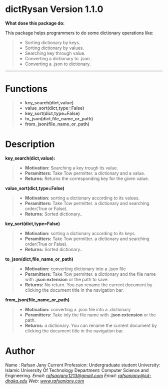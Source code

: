 ﻿dictRysan Version 1.1.0
===================
**What dose this package do:**

This package helps programmers to do some dictionary operations like:

> - Sorting dictionary by keys.
> - Sorting dictionary by values.
> - Searching key through value.
> - Converting a dictionary to .json .
> - Converting a .json to dictionary.

----------


Functions
========



> - **key_search(dict,value)**
> - **value_sort(dict,type=False)**
> - **key_sort(dict,type=False)**
> -  **to_json(dict,file_name_or_path)**
> -  **from_json(file_name_or_path)**



Description
============



**key_search(dict,value):**
>- **Motivation:** Searching a key trough its value.
>- **Peramitters:** Take Tow permitter. a dictionary and a value.
>- **Returns:** Returns the corresponding key for the given value.

**value_sort(dict,type=False)**
>- **Motivation:** sorting a dictionary according to its values.
>- **Peramitters:** Take Tow permitter. a dictionary and searching order(True or False).
>- **Returns:** Sorted dictionary..

**key_sort(dict,type=False)**
>- **Motivation:** sorting a dictionary according to its keys.
>- **Peramitters:** Take Tow permitter. a dictionary and searching order(True or False).
>- **Returns:** Sorted dictionary..


**to_json(dict,file_name_or_path)**
>- **Motivation:** converting dictionary into a .json file
>- **Peramitters:** Take Tow permitter. a dictionary and the file name with **.json extension** or the path to save.
>- **Returns:**  No return.
You can rename the current document by clicking the document title in the navigation bar.

**from_json(file_name_or_path)**
>- **Motivation:** converting a .json file into a .dictionary
>- **Peramitters:** Take inly the file name with **.json extension** or the path.
>- **Returns:**  a dictionary.
You can rename the current document by clicking the document title in the navigation bar.

Author
======

Name : Rafsan Jany
Current Profession: Undergraduate student
University: Islamic University Of Technology
Department: Computer Science and Engineering.
<I>Email: rafsanjany1213@gmail.com
<I>Email: rafsanjany@iut-dhaka.edu
<I>Web: www.rafsanjany.com